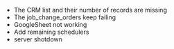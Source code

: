 - The CRM list and their number of records are missing
- The job_change_orders keep failing
- GoogleSheet not working
- Add remaining schedulers
- server shotdown